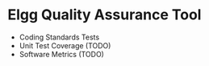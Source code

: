 Elgg Quality Assurance Tool
===========================

 * Coding Standards Tests
 * Unit Test Coverage (TODO)
 * Software Metrics (TODO)
